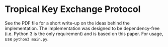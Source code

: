 # Tropical Key Exchange Protocol

See the PDF file for a short write-up on the ideas behind the implementation. The implementation was designed to be dependency-free (i.e. Python 3 is the only requirement) and is based on this paper. For usage, use `python3 main.py`.